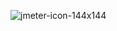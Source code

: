 ![jmeter-icon-144x144](https://user-images.githubusercontent.com/300046/124912784-965cd500-dfab-11eb-9dd1-d23966aeed48.png)
